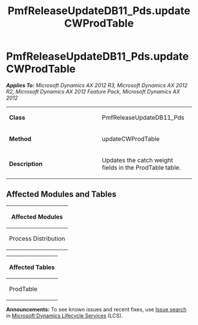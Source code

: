 ﻿---
title: PmfReleaseUpdateDB11_Pds.updateCWProdTable
TOCTitle: PmfReleaseUpdateDB11_Pds.updateCWProdTable
ms:assetid: 9bd470d8-23ac-530a-0a5c-c3682a3c62c9
ms:mtpsurl: https://msdn.microsoft.com/en-us/library/JJ686330(v=AX.60)
ms:contentKeyID: 49710033
ms.date: 05/18/2015
mtps_version: v=AX.60
---

# PmfReleaseUpdateDB11\_Pds.updateCWProdTable 


_**Applies To:** Microsoft Dynamics AX 2012 R3, Microsoft Dynamics AX 2012 R2, Microsoft Dynamics AX 2012 Feature Pack, Microsoft Dynamics AX 2012_

<table>
<colgroup>
<col style="width: 50%" />
<col style="width: 50%" />
</colgroup>
<tbody>
<tr class="odd">
<td><p><strong>Class</strong></p></td>
<td><p>PmfReleaseUpdateDB11_Pds</p></td>
</tr>
<tr class="even">
<td><p><strong>Method</strong></p></td>
<td><p>updateCWProdTable</p></td>
</tr>
<tr class="odd">
<td><p><strong>Description</strong></p></td>
<td><p>Updates the catch weight fields in the ProdTable table.</p></td>
</tr>
</tbody>
</table>


## Affected Modules and Tables

<table>
<colgroup>
<col style="width: 100%" />
</colgroup>
<thead>
<tr class="header">
<th><p>Affected Modules</p></th>
</tr>
</thead>
<tbody>
<tr class="odd">
<td><p>Process Distribution</p></td>
</tr>
</tbody>
</table>


<table>
<colgroup>
<col style="width: 100%" />
</colgroup>
<thead>
<tr class="header">
<th><p>Affected Tables</p></th>
</tr>
</thead>
<tbody>
<tr class="odd">
<td><p>ProdTable</p></td>
</tr>
</tbody>
</table>

  
**Announcements:** To see known issues and recent fixes, use [Issue search](http://go.microsoft.com/fwlink/?linkid=389258) in [Microsoft Dynamics Lifecycle Services](http://go.microsoft.com/fwlink/?linkid=306505) (LCS).


